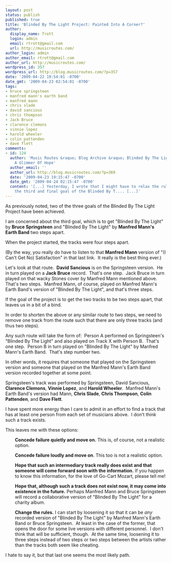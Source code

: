 ```yaml
---
layout: post
status: publish
published: true
title: 'Blinded By The Light Project: Painted Into A Corner?'
author:
  display_name: Trott
  login: admin
  email: rtrott@gmail.com
  url: http://musicroutes.com/
author_login: admin
author_email: rtrott@gmail.com
author_url: http://musicroutes.com/
wordpress_id: 357
wordpress_url: http://blog.musicroutes.com/?p=357
date: '2009-04-22 19:54:01 -0700'
date_gmt: '2009-04-23 02:54:01 -0700'
tags:
- bruce springsteen
- manfred mann's earth band
- manfred mann
- chris slade
- david sancious
- chris thompson
- Jack Bruce
- clarence clemons
- vinnie lopez
- harold wheeler
- colin pattenden
- dave flett
comments:
- id: 124
  author: 'Music Routes &raquo; Blog Archive &raquo; Blinded By The Light Project:
    A Glimmer Of Hope'
  author_email: ''
  author_url: http://blog.musicroutes.com/?p=369
  date: '2009-04-23 19:15:47 -0700'
  date_gmt: '2009-04-24 02:15:47 -0700'
  content: '[...] Yesterday, I wrote that I might have to relax the rules to achieve
    the third and final goal of the Blinded By T.... [...]'
---
```

<p>As previously noted, two of the three goals of the Blinded By The Light Project have been achieved.</p>
<p>I am concerned about the third goal, which is to get "Blinded By The Light" by <strong>Bruce Springsteen</strong> and "Blinded By The Light" by <strong>Manfred Mann's Earth Band</strong> two steps apart.</p>
<p>When the project started, the tracks were four steps apart.</p>
<p><Now they are three steps apart.</p>
<p>(By the way, you really do have to listen to that <strong>Manfred Mann</strong> version of "(I Can't Get No) Satisfaction" in that last link.  It really is the best thing ever.)</p>
<p>Let's look at that route.  <strong>David Sancious</strong> is on the Springsteen version.  He in turn played on a <strong>Jack Bruce</strong> record.  That's one step.  Jack Bruce in turn played on that wacky Stones cover by Manfred Mann mentioned above.  That's two steps.  Manfred Mann, of course, played on Manfred Mann's Earth Band's version of "Blinded By The Light", and that's three steps.</p>
<p>If the goal of the project is to get the two tracks to be two steps apart, that leaves us in a bit of a bind.</p>
<p>In order to shorten the above or any similar route to two steps, we need to remove one track from the route such that there are only three tracks (and thus two steps).</p>
<p>Any such route will take the form of:  Person A performed on Springsteen's "Blinded By The Light" and also played on Track X with Person B.  That's one step.  Person B in turn played on "Blinded By The Light" by Manfred Mann's Earth Band.  That's step number two.</p>
<p>In other words, it requires that someone that played on the Springsteen version and someone that played on the Manfred Mann's Earth Band version recorded together at some point.</p>
<p>Springsteen's track was performed by Springsteen, David Sancious, <strong>Clarence Clemons</strong>, <strong>Vinnie Lopez</strong>, and <strong>Harold Wheeler</strong>.  Manfred Mann's Earth Band's version had Mann, <strong>Chris Slade</strong>, <strong>Chris Thompson</strong>, <strong>Colin Pattenden</strong>, and <strong>Dave Flett</strong>.</p>
<p>I have spent more energy than I care to admit in an effort to find a track that has at least one person from each set of musicians above.  I don't think such a track exists.</p>
<p>This leaves me with these options:</p>
<p style="padding-left: 30px;"><strong>Concede failure quietly and move on.</strong> This is, of course, not a realistic option.</p>
<p style="padding-left: 30px;"><strong>Concede failure loudly and move on</strong>. This too is not a realistic option.</p>
<p style="padding-left: 30px;"><strong>Hope that such an intermediary track really does exist and that someone will come forward soon with the information.</strong> If you happen to know this information, for the love of Go-Cart Mozart, please tell me!</p>
<p style="padding-left: 30px;"><strong>Hope that, although such a track does not exist now, it may come into existence in the future.</strong> Perhaps Manfred Mann and Bruce Springsteen will record a collaborative version of "Blinded By The Light" for a charity album.</p>
<p style="padding-left: 30px;"><strong>Change the rules.</strong> I can start by loosening it so that it can be <em>any</em> recorded version of "Blinded By The Light" by Manfred Mann's Earth Band or Bruce Springsteen.  At least in the case of the former, that opens the door for some live versions with different personnel.  I don't think that will be sufficient, though.  At the same time, loosening it to three steps instead of two steps or two steps between the artists rather than the tracks both seem like cheating.</p>
<ul></ul>
<p>I hate to say it, but that last one seems the most likely path.</p>
